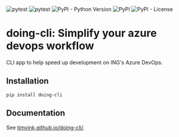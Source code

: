 ![pytest](https://github.com/timvink/doing-cli/workflows/Release/badge.svg)
![pytest](https://github.com/timvink/doing-cli/workflows/Development/badge.svg)
![PyPI - Python Version](https://img.shields.io/pypi/pyversions/doing-cli)
![PyPI](https://img.shields.io/pypi/v/doing-cli)
![PyPI - License](https://img.shields.io/pypi/l/doing-cli)

# doing-cli: Simplify your azure devops workflow

CLI app to help speed up development on ING's Azure DevOps.

## Installation

```shell
pip install doing-cli
```

## Documentation

See [timvink.github.io/doing-cli/](https://timvink.github.io/doing-cli/).

